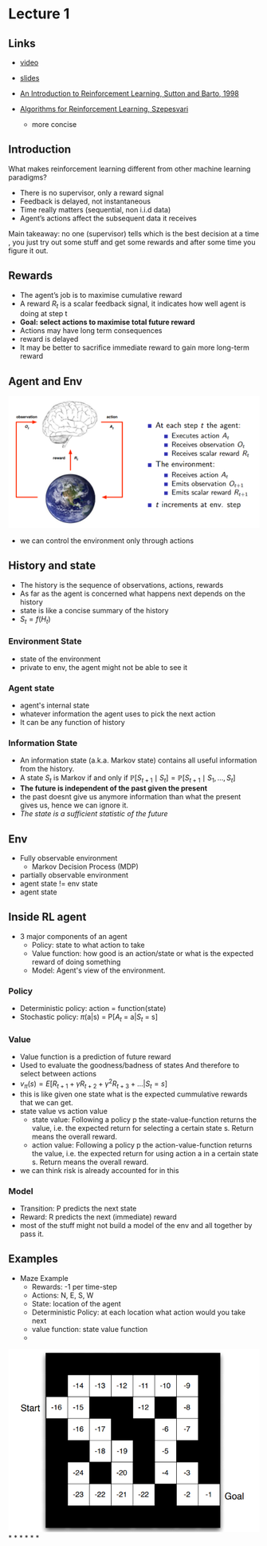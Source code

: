 # Lecture 1

## Links
* [video](https://www.davidsilver.uk/wp-content/uploads/2020/03/intro_RL.pdf)
* [slides](https://www.davidsilver.uk/wp-content/uploads/2020/03/intro_RL.pdf)

* [An Introduction to Reinforcement Learning, Sutton and Barto, 1998](https://web.stanford.edu/class/psych209/Readings/SuttonBartoIPRLBook2ndEd.pdf)

* [Algorithms for Reinforcement Learning, Szepesvari](http://www.ualberta.ca/∼szepesva/papers/RLAlgsInMDPs.pdf)
    * more concise

## Introduction

What makes reinforcement learning different from other machine
learning paradigms?
* There is no supervisor, only a reward signal
* Feedback is delayed, not instantaneous
* Time really matters (sequential, non i.i.d data)
* Agent’s actions affect the subsequent data it receives


Main takeaway: no one (supervisor) tells which is the best decision at a time , you just try out some stuff and get some rewards and after some time you figure it out.


## Rewards
* The agent’s job is to maximise cumulative reward
* A reward $R_t$ is a scalar feedback signal, it indicates how well agent is doing at step t
* **Goal: select actions to maximise total future reward**
* Actions may have long term consequences
* reward is delayed
* It may be better to sacrifice immediate reward to gain more
long-term reward

## Agent and Env
![](./assets/l1_p1.png)
* we can control the environment only through actions

## History and state
* The history is the sequence of observations, actions, rewards
* As far as the agent is concerned what happens next depends on the history
* state is like a concise summary of the history
* $S_t = f(H_t)$

### Environment State 
* state of the environment
* private to env, the agent might not be able to see it

### Agent state
* agent's internal state
* whatever information the agent uses to pick the next action
* It can be any function of history

### Information State
* An information state (a.k.a. Markov state) contains all useful information from the history.
* A state $S_t$ is Markov if and only if 
$\mathbb{P}\left[S_{t+1} \mid S_t\right]=\mathbb{P}\left[S_{t+1} \mid S_1, \ldots, S_t\right]$
* **The future is independent of the past given the present**
* the past doesnt give us anymore information than what the present gives us, hence we can ignore it.
* *The state is a sufficient statistic of the future*

## Env
* Fully observable environment
    * Markov Decision Process (MDP)    
* partially observable environment
* agent state != env state
* agent state

## Inside RL agent

* 3 major components of an agent
    * Policy: state to what action to take 
    * Value function: how good is an action/state or what is the expected reward of doing something 
    * Model: Agent's view of the environment.

### Policy
* Deterministic policy: action = function(state)
* Stochastic policy: $\pi$(a|s) = P[$A_t$ = a|$S_t$ = s]

### Value
* Value function is a prediction of future reward
* Used to evaluate the goodness/badness of states And therefore to select between actions
* $v_π(s) = E [R_{t+1} + γR_{t+2} + γ^2 R_{t+3} + ... |  S_t = s$]
* this is like given one state what is the expected cummulative rewards that we can get.
* state value vs action value
    * state value: Following a policy p the state-value-function returns the value, i.e. the expected return for selecting a certain state s. Return means the overall reward.
    * action value: Following a policy p the action-value-function returns the value, i.e. the expected return for using action a in a certain state s. Return means the overall reward. 
* we can think risk is already accounted for in this

### Model
* Transition: P predicts the next state
* Reward: R predicts the next (immediate) reward
* most of the stuff might not build a model of the env and all together by pass it.

## Examples
* Maze Example
    * Rewards: -1 per time-step
    * Actions: N, E, S, W
    * State: location of the agent
    * Deterministic Policy: at each location what action would you take next
    * value function: state value function 
    * 
![](./assets/l1_p2.png)
* 
* 
* 
* 
* 
* 










